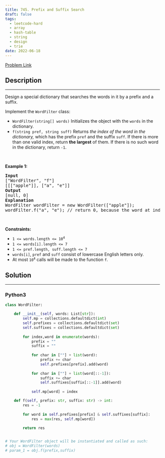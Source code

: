 ```yaml
---
title: 745. Prefix and Suffix Search
draft: false
tags: 
  - leetcode-hard
  - array
  - hash-table
  - string
  - design
  - trie
date: 2022-06-18
---
```


[Problem Link](https://leetcode.com/problems/prefix-and-suffix-search/)

## Description

---
<p>Design a special dictionary that searches the words in it by a prefix and a suffix.</p>

<p>Implement the <code>WordFilter</code> class:</p>

<ul>
	<li><code>WordFilter(string[] words)</code> Initializes the object with the <code>words</code> in the dictionary.</li>
	<li><code>f(string pref, string suff)</code> Returns <em>the index of the word in the dictionary,</em> which has the prefix <code>pref</code> and the suffix <code>suff</code>. If there is more than one valid index, return <strong>the largest</strong> of them. If there is no such word in the dictionary, return <code>-1</code>.</li>
</ul>

<p>&nbsp;</p>
<p><strong class="example">Example 1:</strong></p>

<pre>
<strong>Input</strong>
[&quot;WordFilter&quot;, &quot;f&quot;]
[[[&quot;apple&quot;]], [&quot;a&quot;, &quot;e&quot;]]
<strong>Output</strong>
[null, 0]
<strong>Explanation</strong>
WordFilter wordFilter = new WordFilter([&quot;apple&quot;]);
wordFilter.f(&quot;a&quot;, &quot;e&quot;); // return 0, because the word at index 0 has prefix = &quot;a&quot; and suffix = &quot;e&quot;.
</pre>

<p>&nbsp;</p>
<p><strong>Constraints:</strong></p>

<ul>
	<li><code>1 &lt;= words.length &lt;= 10<sup>4</sup></code></li>
	<li><code>1 &lt;= words[i].length &lt;= 7</code></li>
	<li><code>1 &lt;= pref.length, suff.length &lt;= 7</code></li>
	<li><code>words[i]</code>, <code>pref</code> and <code>suff</code> consist of lowercase English letters only.</li>
	<li>At most <code>10<sup>4</sup></code> calls will be made to the function <code>f</code>.</li>
</ul>


## Solution

---
### Python3
``` py title='prefix-and-suffix-search'
class WordFilter:

    def __init__(self, words: List[str]):
        self.mp = collections.defaultdict(int)
        self.prefixes = collections.defaultdict(set)
        self.suffixes = collections.defaultdict(set)
        
        for index,word in enumerate(words):
            prefix = ""
            suffix = ""
            
            for char in [""] + list(word):
                prefix += char
                self.prefixes[prefix].add(word)
            
            for char in [""] + list(word[::-1]):
                suffix += char
                self.suffixes[suffix[::-1]].add(word)
            
            self.mp[word] = index

    def f(self, prefix: str, suffix: str) -> int:
        res = -1
        
        for word in self.prefixes[prefix] & self.suffixes[suffix]:
            res = max(res, self.mp[word])
        
        return res


# Your WordFilter object will be instantiated and called as such:
# obj = WordFilter(words)
# param_1 = obj.f(prefix,suffix)
```

